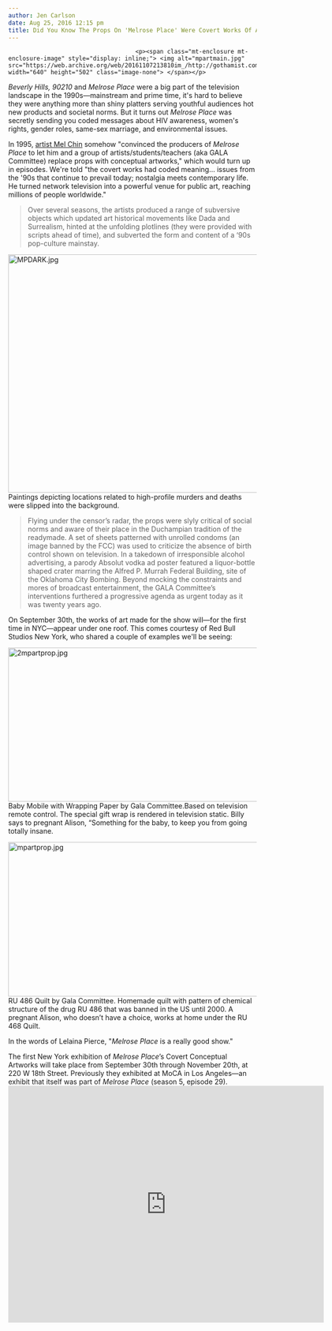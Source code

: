 ```yaml
---
author: Jen Carlson
date: Aug 25, 2016 12:15 pm
title: Did You Know The Props On 'Melrose Place' Were Covert Works Of Art With Coded Meanings?
---
```


	
										<p><span class="mt-enclosure mt-enclosure-image" style="display: inline;"> <img alt="mpartmain.jpg" src="https://web.archive.org/web/20161107213810im_/http://gothamist.com/attachments/arts_jen/mpartmain.jpg" width="640" height="502" class="image-none"> </span></p>

<p><em>Beverly Hills, 90210</em> and <em>Melrose Place</em> were a big part of the television landscape in the 1990s&#x2014;mainstream and prime time, it&apos;s hard to believe they were anything more than shiny platters serving youthful audiences hot new products and societal norms. But it turns out <em>Melrose Place</em> was secretly sending you coded messages about HIV awareness, women&apos;s rights, gender roles, same-sex marriage, and environmental issues.</p>

<p>In 1995, <a href="https://web.archive.org/web/20161107213810/http://melchin.org/oeuvre/in-the-name-of-the-place">artist Mel Chin</a> somehow &quot;convinced the producers of <em>Melrose Place</em> to let him and a group of artists/students/teachers (aka GALA Committee) replace props with conceptual artworks,&quot; which would turn up in episodes. We&apos;re told &quot;the covert works had coded meaning... issues from the &apos;90s that continue to prevail today; nostalgia meets contemporary life. He turned network television into a powerful venue for public art, reaching millions of people worldwide.&quot;</p>

<blockquote>Over several seasons, the artists produced a range of subversive objects which updated art historical movements like Dada and Surrealism, hinted at the unfolding plotlines (they were provided with scripts ahead of time), and subverted the form and content of a &#x2018;90s pop-culture mainstay.</blockquote>

<p><span class="mt-enclosure mt-enclosure-image" style="display: inline;"> <img alt="MPDARK.jpg" src="https://web.archive.org/web/20161107213810im_/http://gothamist.com/attachments/arts_jen/MPDARK.jpg" width="640" height="483" class="image-none"> </span><br>
<span class="photo_caption">Paintings depicting locations related to high-profile murders and deaths were slipped into the background.</span></p>

<blockquote>Flying under the censor&#x2019;s radar, the props were slyly critical of social norms and aware of their place in the Duchampian tradition of the readymade. A set of sheets patterned with unrolled condoms (an image banned by the FCC) was used to criticize the absence of birth control shown on television. In a takedown of irresponsible alcohol advertising, a parody Absolut vodka ad poster featured a liquor-bottle shaped crater marring the Alfred P. Murrah Federal Building, site of the Oklahoma City Bombing. Beyond mocking the constraints and mores of broadcast entertainment, the GALA Committee&#x2019;s interventions furthered a progressive agenda as urgent today as it was twenty years ago.</blockquote>

<p>On September 30th, the works of art made for the show will&#x2014;for the first time in NYC&#x2014;appear under one roof. This comes courtesy of Red Bull Studios New York, who shared a couple of examples we&apos;ll be seeing:</p>

<p><span class="mt-enclosure mt-enclosure-image" style="display: inline;"> <img alt="2mpartprop.jpg" src="https://web.archive.org/web/20161107213810im_/http://gothamist.com/attachments/arts_jen/2mpartprop.jpg" width="640" height="312" class="image-none"> </span><br>
<span class="photo_caption">Baby Mobile with Wrapping Paper by Gala Committee.Based on television remote control. The special gift wrap is rendered in television static. Billy says to pregnant Alison, &#x201C;Something for the baby, to keep you from going totally insane.</span></p>

<p><span class="mt-enclosure mt-enclosure-image" style="display: inline;"> <img alt="mpartprop.jpg" src="https://web.archive.org/web/20161107213810im_/http://gothamist.com/attachments/arts_jen/mpartprop.jpg" width="640" height="313" class="image-none"> </span><br>
<span class="photo_caption">RU 486 Quilt by Gala Committee. Homemade quilt with pattern of chemical structure of the drug RU 486 that was banned in the US until 2000. A pregnant Alison, who doesn&#x2019;t have a choice, works at home under the RU 468 Quilt.</span></p>

<p>In the words of Lelaina Pierce, &quot;<em>Melrose Place</em> is a really good show.&quot;</p>

<p>The first New York exhibition of <em>Melrose Place</em>&#x2019;s Covert Conceptual Artworks will take place from September 30th through November 20th, at 220 W 18th Street. Previously they exhibited at MoCA in Los Angeles&#x2014;an exhibit that itself was part of <em>Melrose Place</em> (season 5, episode 29).<br>
<iframe src="https://web.archive.org/web/20161107213810if_/https://player.vimeo.com/video/33765223" width="640" height="480" frameborder="0" webkitallowfullscreen="" mozallowfullscreen="" allowfullscreen></iframe></p>					
										
									
				